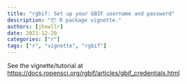 ```yaml
---
title: "rgbif: Set up your GBIF username and password"
description: "📦 R package vignette."
authors: [jhnwllr]
date: 2021-12-20
categories: ["r"]
tags: ["r", "vignette", "rgbif"]
---
```


See the vignette/tutorial at <https://docs.ropensci.org/rgbif/articles/gbif_credentials.html>

